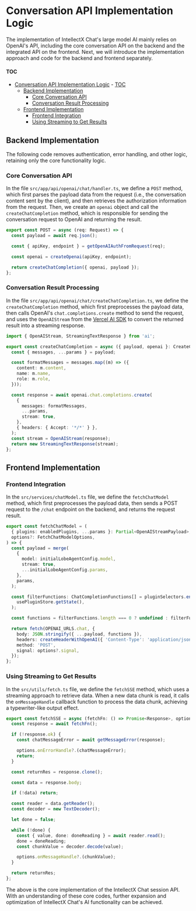 # Conversation API Implementation Logic

The implementation of IntellectX Chat's large model AI mainly relies on OpenAI's API, including the core conversation API on the backend and the integrated API on the frontend. Next, we will introduce the implementation approach and code for the backend and frontend separately.

#### TOC

- [Conversation API Implementation Logic](#conversation-api-implementation-logic)
      - [TOC](#toc)
  - [Backend Implementation](#backend-implementation)
    - [Core Conversation API](#core-conversation-api)
    - [Conversation Result Processing](#conversation-result-processing)
  - [Frontend Implementation](#frontend-implementation)
    - [Frontend Integration](#frontend-integration)
    - [Using Streaming to Get Results](#using-streaming-to-get-results)

## Backend Implementation

The following code removes authentication, error handling, and other logic, retaining only the core functionality logic.

### Core Conversation API

In the file `src/app/api/openai/chat/handler.ts`, we define a `POST` method, which first parses the payload data from the request (i.e., the conversation content sent by the client), and then retrieves the authorization information from the request. Then, we create an `openai` object and call the `createChatCompletion` method, which is responsible for sending the conversation request to OpenAI and returning the result.

```ts
export const POST = async (req: Request) => {
  const payload = await req.json();

  const { apiKey, endpoint } = getOpenAIAuthFromRequest(req);

  const openai = createOpenai(apiKey, endpoint);

  return createChatCompletion({ openai, payload });
};
```

### Conversation Result Processing

In the file `src/app/api/openai/chat/createChatCompletion.ts`, we define the `createChatCompletion` method, which first preprocesses the payload data, then calls OpenAI's `chat.completions.create` method to send the request, and uses the `OpenAIStream` from the [Vercel AI SDK](https://sdk.vercel.ai/docs) to convert the returned result into a streaming response.

```ts
import { OpenAIStream, StreamingTextResponse } from 'ai';

export const createChatCompletion = async ({ payload, openai }: CreateChatCompletionOptions) => {
  const { messages, ...params } = payload;

  const formatMessages = messages.map((m) => ({
    content: m.content,
    name: m.name,
    role: m.role,
  }));

  const response = await openai.chat.completions.create(
    {
      messages: formatMessages,
      ...params,
      stream: true,
    },
    { headers: { Accept: '*/*' } },
  );
  const stream = OpenAIStream(response);
  return new StreamingTextResponse(stream);
};
```

## Frontend Implementation

### Frontend Integration

In the `src/services/chatModel.ts` file, we define the `fetchChatModel` method, which first preprocesses the payload data, then sends a POST request to the `/chat` endpoint on the backend, and returns the request result.

```ts
export const fetchChatModel = (
  { plugins: enabledPlugins, ...params }: Partial<OpenAIStreamPayload>,
  options?: FetchChatModelOptions,
) => {
  const payload = merge(
    {
      model: initialLobeAgentConfig.model,
      stream: true,
      ...initialLobeAgentConfig.params,
    },
    params,
  );

  const filterFunctions: ChatCompletionFunctions[] = pluginSelectors.enabledSchema(enabledPlugins)(
    usePluginStore.getState(),
  );

  const functions = filterFunctions.length === 0 ? undefined : filterFunctions;

  return fetch(OPENAI_URLS.chat, {
    body: JSON.stringify({ ...payload, functions }),
    headers: createHeaderWithOpenAI({ 'Content-Type': 'application/json' }),
    method: 'POST',
    signal: options?.signal,
  });
};
```

### Using Streaming to Get Results

In the `src/utils/fetch.ts` file, we define the `fetchSSE` method, which uses a streaming approach to retrieve data. When a new data chunk is read, it calls the `onMessageHandle` callback function to process the data chunk, achieving a typewriter-like output effect.

```ts
export const fetchSSE = async (fetchFn: () => Promise<Response>, options: FetchSSEOptions = {}) => {
  const response = await fetchFn();

  if (!response.ok) {
    const chatMessageError = await getMessageError(response);

    options.onErrorHandle?.(chatMessageError);
    return;
  }

  const returnRes = response.clone();

  const data = response.body;

  if (!data) return;

  const reader = data.getReader();
  const decoder = new TextDecoder();

  let done = false;

  while (!done) {
    const { value, done: doneReading } = await reader.read();
    done = doneReading;
    const chunkValue = decoder.decode(value);

    options.onMessageHandle?.(chunkValue);
  }

  return returnRes;
};
```

The above is the core implementation of the IntellectX Chat session API. With an understanding of these core codes, further expansion and optimization of IntellectX Chat's AI functionality can be achieved.
